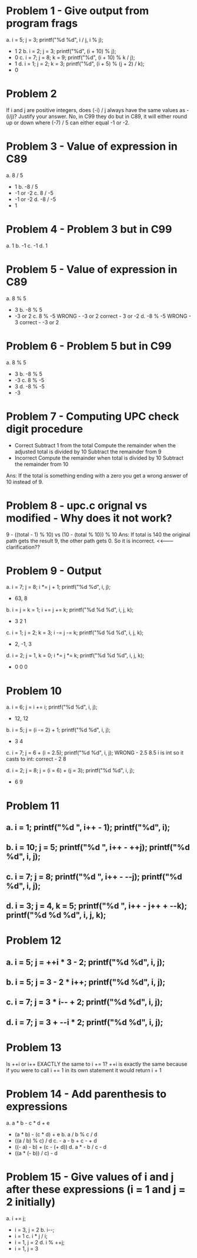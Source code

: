 # Problem 1 - Give output from program frags
a.  i = 5; j = 3;
    printf("%d %d", i / j, i % j);
- 1 2
b.  i = 2; j = 3;
    printf("%d", (i + 10) % j);
- 0
c.  i = 7; j = 8; k = 9;
    printf("%d", (i + 10) % k / j);
- 1
d.  i = 1; j = 2; k = 3;
    printf("%d", (i + 5) % (j + 2) / k);
- 0

# Problem 2
If i and j are positive integers, does (-i) / j always have the same values as -(i/j)? Justify your answer.
    No, in C99 they do but in C89, it will either round up or down where (-7) / 5 can either equal -1 or -2.

# Problem 3 - Value of expression in C89
a. 8 / 5
- 1
b. -8 / 5
- -1 or -2
c. 8 / -5
- -1 or -2
d. -8 / -5
- 1

# Problem 4 - Problem 3 but in C99
a. 1
b. -1
c. -1
d. 1

# Problem 5 - Value of expression in C89
a. 8 % 5
- 3
b. -8 % 5
- -3 or 2
c. 8 % -5
WRONG - -3 or 2 
correct - 3 or -2
d. -8 % -5
WRONG - 3
correct - -3 or 2

# Problem 6 - Problem 5 but in C99
a. 8 % 5
- 3
b. -8 % 5
- -3
c. 8 % -5
- 3
d. -8 % -5
- -3

# Problem 7 - Computing UPC check digit procedure
- Correct
    Subtract 1 from the total
    Compute the remainder when the adjusted total is divided by 10
    Subtract the remainder from 9
- Incorrect
    Compute the remainder when total is divided by 10
    Subtract the remainder from 10

Ans: If the total is something ending with a zero you get a wrong answer of 10 instead of 9.

# Problem 8 - upc.c orignal vs modified - Why does it not work?
9 - ((total - 1) % 10) vs (10 - (total % 10)) % 10
Ans: If total is 140 the original path gets the result 9, the other path gets 0. So it is incorrect. <<--- clarification??

# Problem 9 - Output
a.  i = 7; j = 8;
    i *= j + 1;
    printf("%d %d", i, j);
- 63, 8

b.  i = j = k = 1;
    i += j += k;
    printf("%d %d %d", i, j, k);
- 3 2 1

c.  i = 1; j = 2; k = 3;
    i -= j -= k;
    printf("%d %d %d", i, j, k);
- 2, -1, 3

d.  i = 2; j = 1, k = 0;
    i *= j *= k;
    printf("%d %d %d", i, j, k);
- 0 0 0

# Problem 10
a.  i = 6; 
    j = i += i;
    printf("%d %d", i, j);
- 12, 12

b.  i = 5;
    j = (i -= 2) + 1;
    printf("%d %d", i, j);
- 3 4

c.  i = 7;
    j = 6 + (i = 2.5);
    printf("%d %d", i, j);
WRONG - 2.5 8.5
i is int so it casts to int: correct - 2 8

d.  i = 2; j = 8;
    j = (i = 6) + (j = 3);
    printf("%d %d", i, j);
- 6 9

# Problem 11
a.  i = 1;
    printf("%d ", i++ - 1);
    printf("%d", i);
- 

b.  i = 10; j = 5;
    printf("%d ", i++ - ++j);
    printf("%d %d", i, j);
- 

c.  i = 7; j = 8;
    printf("%d ", i++ - --j);
    printf("%d %d", i, j);
- 

d.  i = 3; j = 4, k = 5;
    printf("%d ", i++ - j++ + --k);
    printf("%d %d %d", i, j, k);
- 

# Problem 12
a.  i = 5; 
    j = ++i * 3 - 2;
    printf("%d %d", i, j);
- 

b.  i = 5;
    j = 3 - 2 * i++;
    printf("%d %d", i, j);
- 

c.  i = 7;
    j = 3 * i-- + 2;
    printf("%d %d", i, j);
- 

d.  i = 7;
    j = 3 + --i * 2;
    printf("%d %d", i, j);
- 

# Problem 13
Is ++i or i++ EXACTLY the same to i += 1?
++i is exactly the same because if you were to call i += 1 in its own statement it would return i + 1

# Problem 14 - Add parenthesis to expressions
a. a * b - c * d + e
- (a * b) - (c * d) + e
b. a / b % c / d
- ((a / b) % c) / d
c. - a - b + c - + d
- ((- a) - b) + (c - (+ d))
d. a * - b / c - d
- ((a * (- b)) / c) - d

# Problem 15 -  Give values of i and j after these expressions (i = 1 and j = 2 initially)
a. i += j;
- i = 3, j = 2
b. i--;
- i = 1
c. i * j / i;
- i = 1, j = 2
d. i % ++j;
- i = 1, j = 3